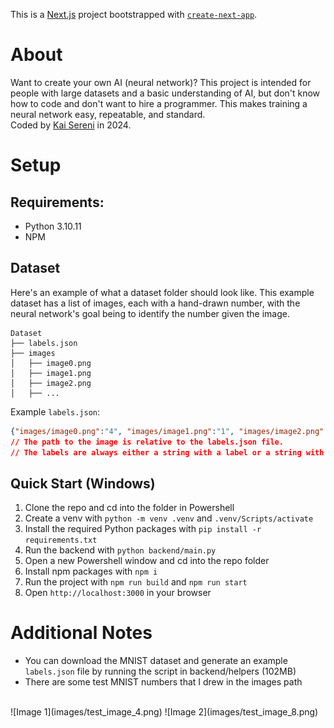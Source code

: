 This is a [Next.js](https://nextjs.org/) project bootstrapped with [`create-next-app`](https://github.com/vercel/next.js/tree/canary/packages/create-next-app).

# About
Want to create your own AI (neural network)? This project is intended for people with large datasets and a basic understanding of AI, but don't know how to code and don't want to hire a programmer. This makes training a neural network easy, repeatable, and standard.
<br>Coded by [Kai Sereni](https://kai.gallery) in 2024.

# Setup
## Requirements:
- Python 3.10.11
- NPM

## Dataset
Here's an example of what a dataset folder should look like. This example dataset has a list of images, each with a hand-drawn number, with the neural network's goal being to identify the number given the image.
```tree
Dataset
├── labels.json
├── images
│   ├── image0.png
│   ├── image1.png
│   ├── image2.png
│   ├── ...
```
Example `labels.json`:
```json
{"images/image0.png":"4", "images/image1.png":"1", "images/image2.png":"8", ...} 
// The path to the image is relative to the labels.json file.
// The labels are always either a string with a label or a string with a relative file path.
```

## Quick Start (Windows)
1. Clone the repo and cd into the folder in Powershell
2. Create a venv with `python -m venv .venv` and `.venv/Scripts/activate`
3. Install the required Python packages with `pip install -r requirements.txt`
4. Run the backend with `python backend/main.py`
5. Open a new Powershell window and cd into the repo folder
6. Install npm packages with `npm i`
7. Run the project with `npm run build` and `npm run start`
8. Open `http://localhost:3000` in your browser

# Additional Notes
- You can download the MNIST dataset and generate an example `labels.json` file by running the script in backend/helpers (102MB)
- There are some test MNIST numbers that I drew in the images path
<br>
![Image 1](images/test_image_4.png) ![Image 2](images/test_image_8.png)